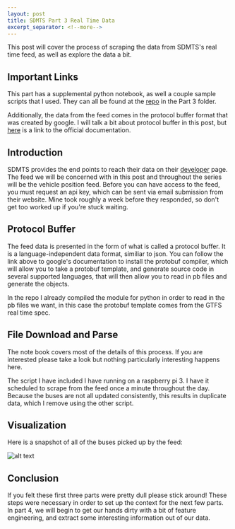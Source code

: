 ```yaml
---
layout: post
title: SDMTS Part 3 Real Time Data
excerpt_separator: <!--more--> 
---
```

This post will cover the process of scraping the data from SDMTS's real time
feed, as well as explore the data a bit.

<!--more-->

## Important Links
This part has a supplemental python notebook, as well a couple sample scripts
that I used. They can all be found at the
[repo](https://github.com/wnanpi95/SDMTS_DataAnalysis) in the Part 3 folder.

Additionally, the data from the feed comes in the protocol buffer format that
was created by google. I will talk a bit about protocol buffer in this post,
but [here](https://developers.google.com/protocol-buffers/) is a link to the
official documentation.

## Introduction
SDMTS provides the end points to reach their data on their
[developer](https://www.sdmts.com/business-center-developers/real-time-data)
page. The feed we will be concerned with in this post and throughout the series
will be the vehicle position feed. Before you can have access to the feed, you
must request an api key, which can be sent via email submission from their 
website. Mine took roughly a week before they responded, so don't get too 
worked up if you're stuck waiting. 

## Protocol Buffer
The feed data is presented in the form of what is called a protocol buffer.
It is a language-independent data format, similiar to json. You can follow
the link above to google's documentation to install the protobuf compiler,
which will allow you to take a protobuf template, and generate source code
in several supported languages, that will then allow you to read in pb files
and generate the objects.

In the repo I already compiled the module for python in order to read in the pb
files we want, in this case the protobuf template comes from the GTFS real time
spec.

## File Download and Parse
The note book covers most of the details of this process. If you are interested
please take a look but nothing particularly interesting happens here.

The script I have included I have running on a raspberry pi 3. I have it 
scheduled to scrape from the feed once a minute throughout the day. Because
the buses are not all updated consistently, this results in duplicate data,
which I remove using the other script.

## Visualization
Here is a snapshot of all of the buses picked up by the feed:

![alt text](real_time.png "Created with ggmap") 

## Conclusion
If you felt these first three parts were pretty dull please stick around!
These steps were necessary in order to set up the context for the next few 
parts. In part 4, we will begin to get our hands dirty with a bit of feature
engineering, and extract some interesting information out of our data.

